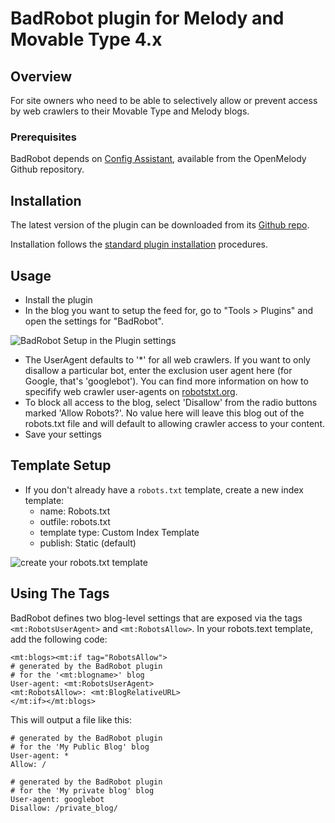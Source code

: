 # BadRobot plugin for Melody and Movable Type 4.x #

## Overview ##

For site owners who need to be able to selectively allow or prevent access by web crawlers to their
Movable Type and Melody blogs.

### <a id="prerequisites">Prerequisites</a>

BadRobot depends on [Config Assistant](https://github.com/openmelody/mt-plugin-configassistant), available 
from the OpenMelody Github repository.

## <a id="installation">Installation</a> ##

The latest version of the plugin can be downloaded from its [Github
repo](https://github.com/sivy/mt-plugin-badrobot).

Installation follows the [standard plugin installation](http://tinyurl.com/easy-plugin-install) procedures.

## <a id="usage">Usage</a>

* Install the plugin
* In the blog you want to setup the feed for, go to "Tools > Plugins" and open the settings for "BadRobot".

![BadRobot Setup in the Plugin settings](https://img.skitch.com/20110525-b8w4f9fqsqfi26jgb9ias2qec1.png)

* The UserAgent defaults to '*' for all web crawlers. If you want to only disallow a particular bot, enter the exclusion user agent here (for Google, that's 'googlebot'). You can find more information on how to specifify web crawler user-agents on <a href="robotstxt.org">robotstxt.org</a>.
* To block all access to the blog, select 'Disallow' from the radio buttons marked 'Allow Robots?'. No value here will leave this blog out of the robots.txt file and will default to allowing crawler access to your content.
* Save your settings

## Template Setup

* If you don't already have a `robots.txt` template, create a new index template:
    * name: Robots.txt
    * outfile: robots.txt
    * template type: Custom Index Template
    * publish: Static (default)

![create your robots.txt template](https://img.skitch.com/20110525-d1am3y4p9jjn3b7bki5aimgs1y.png)

## Using The Tags

BadRobot defines two blog-level settings that are exposed via the tags `<mt:RobotsUserAgent>` and `<mt:RobotsAllow>`. In your robots.text template, add the following code:

    <mt:blogs><mt:if tag="RobotsAllow">
    # generated by the BadRobot plugin
    # for the '<mt:blogname>' blog
    User-agent: <mt:RobotsUserAgent>
    <mt:RobotsAllow>: <mt:BlogRelativeURL>
    </mt:if></mt:blogs>

This will output a file like this:

    # generated by the BadRobot plugin
    # for the 'My Public Blog' blog
    User-agent: *
    Allow: /
    
    # generated by the BadRobot plugin
    # for the 'My private blog' blog
    User-agent: googlebot
    Disallow: /private_blog/

    